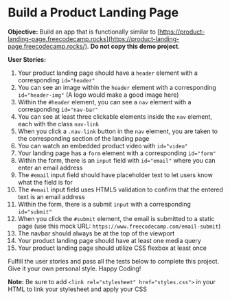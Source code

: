 Build a Product Landing Page
============================

**Objective:** Build an app that is functionally similar to [https://product-landing-page.freecodecamp.rocks](https://product-landing-page.freecodecamp.rocks/). **Do not copy this demo project**.

**User Stories:**

1.  Your product landing page should have a `header` element with a corresponding `id="header"`
2.  You can see an image within the `header` element with a corresponding `id="header-img"` (A logo would make a good image here)
3.  Within the `#header` element, you can see a `nav` element with a corresponding `id="nav-bar"`
4.  You can see at least three clickable elements inside the `nav` element, each with the class `nav-link`
5.  When you click a `.nav-link` button in the `nav` element, you are taken to the corresponding section of the landing page
6.  You can watch an embedded product video with `id="video"`
7.  Your landing page has a `form` element with a corresponding `id="form"`
8.  Within the form, there is an `input` field with `id="email"` where you can enter an email address
9.  The `#email` input field should have placeholder text to let users know what the field is for
10.  The `#email` input field uses HTML5 validation to confirm that the entered text is an email address
11.  Within the form, there is a submit `input` with a corresponding `id="submit"`
12.  When you click the `#submit` element, the email is submitted to a static page (use this mock URL: `https://www.freecodecamp.com/email-submit`)
13.  The navbar should always be at the top of the viewport
14.  Your product landing page should have at least one media query
15.  Your product landing page should utilize CSS flexbox at least once

Fulfill the user stories and pass all the tests below to complete this project. Give it your own personal style. Happy Coding!

**Note:** Be sure to add `<link rel="stylesheet" href="styles.css">` in your HTML to link your stylesheet and apply your CSS
